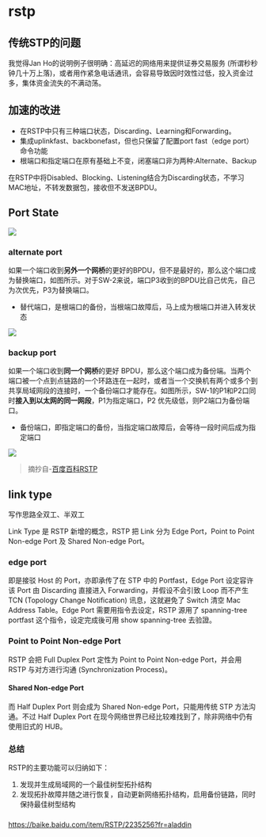 # rstp

## 传统STP的问题

我觉得Jan Ho的说明例子很明确：高延迟的网络用来提供证券交易服务 (所谓秒秒钟几十万上落)，或者用作紧急电话通讯，会容易导致因时效性过低，投入资金过多，集体资金流失的不满动荡。


## 加速的改进

* 在RSTP中只有三种端口状态，Discarding、Learning和Forwarding。
* 集成uplinkfast、backbonefast，但也只保留了配置port fast（edge port）命令功能
* 根端口和指定端口在原有基础上不变，闭塞端口非为两种:Alternate、Backup

在RSTP中将Disabled、Blocking、Listening结合为Discarding状态，不学习MAC地址，不转发数据包，接收但不发送BPDU。


## Port State

![](https://i.postimg.cc/85dbWyM2/81223.png)

### alternate port

如果一个端口收到**另外一个网桥**的更好的BPDU，但不是最好的，那么这个端口成为替换端口，如图所示。对于SW-2来说，端口P3收到的BPDU比自己优先，自己为次优先，P3为替换端口。

* 替代端口，是根端口的备份，当根端口故障后，马上成为根端口并进入转发状态

![](https://i.postimg.cc/h4y9RxQ6/460d.jpg)

### backup port

如果一个端口收到**同一个网桥**的更好 BPDU，那么这个端口成为备份端。当两个端口被一个点到点链路的一个环路连在一起时，或者当一个交换机有两个或多个到共享局域网段的连接时，一个备份端口才能存在。如图所示，SW-1的P1和P2口同时**接入到以太网的同一网段**，P1为指定端口，P2 优先级低，则P2端口为备份端口。

* 备份端口，即指定端口的备份，当指定端口故障后，会等待一段时间后成为指定端口

![](https://i.postimg.cc/5Np81RKx/a15.jpg)

> 摘抄自-[百度百科RSTP](https://baike.baidu.com/item/RSTP)

## link type

写作思路全双工、半双工

Link Type 是 RSTP 新增的概念，RSTP 把 Link 分为 Edge Port，Point to Point Non-edge Port 及 Shared Non-edge Port。

### edge port

即是接驳 Host 的 Port，亦即承传了在 STP 中的 Portfast，Edge Port 设定容许该 Port 由 Discarding 直接进入 Forwarding，并假设不会引致 Loop 而不产生 TCN (Topology Change Notification) 讯息，这就避免了 Switch 清空 Mac Address Table。Edge Port 需要用指令去设定，RSTP 源用了 spanning-tree portfast 这个指令，设定完成後可用 show spanning-tree 去验證。

### Point to Point Non-edge Port

RSTP 会把 Full Duplex Port 定性为 Point to Point Non-edge Port，并会用 RSTP 与对方进行沟通 (Synchronization Process)。

#### Shared Non-edge Port

而 Half Duplex Port 则会成为 Shared Non-edge Port，只能用传统 STP 方法沟通。不过 Half Duplex Port 在现今网络世界已经比较难找到了，除非网络中仍有使用旧式的 HUB。

### 总结

RSTP的主要功能可以归纳如下：

1. 发现并生成局域网的一个最佳树型拓扑结构
2. 发现拓扑故障并随之进行恢复，自动更新网络拓扑结构，启用备份链路，同时保持最佳树型结构

### 

https://baike.baidu.com/item/RSTP/2235256?fr=aladdin
